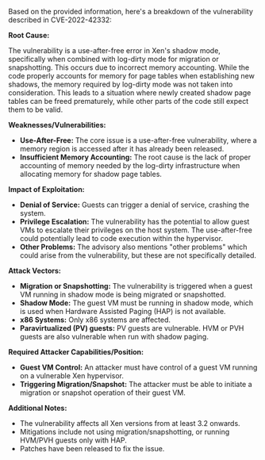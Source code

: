 Based on the provided information, here's a breakdown of the vulnerability described in CVE-2022-42332:

**Root Cause:**

The vulnerability is a use-after-free error in Xen's shadow mode, specifically when combined with log-dirty mode for migration or snapshotting. This occurs due to incorrect memory accounting. While the code properly accounts for memory for page tables when establishing new shadows, the memory required by log-dirty mode was not taken into consideration. This leads to a situation where newly created shadow page tables can be freed prematurely, while other parts of the code still expect them to be valid.

**Weaknesses/Vulnerabilities:**

- **Use-After-Free:** The core issue is a use-after-free vulnerability, where a memory region is accessed after it has already been released.
- **Insufficient Memory Accounting:** The root cause is the lack of proper accounting of memory needed by the log-dirty infrastructure when allocating memory for shadow page tables.

**Impact of Exploitation:**

- **Denial of Service:** Guests can trigger a denial of service, crashing the system.
- **Privilege Escalation:** The vulnerability has the potential to allow guest VMs to escalate their privileges on the host system. The use-after-free could potentially lead to code execution within the hypervisor.
- **Other Problems:** The advisory also mentions "other problems" which could arise from the vulnerability, but these are not specifically detailed.

**Attack Vectors:**

- **Migration or Snapshotting:** The vulnerability is triggered when a guest VM running in shadow mode is being migrated or snapshotted.
- **Shadow Mode:** The guest VM must be running in shadow mode, which is used when Hardware Assisted Paging (HAP) is not available.
- **x86 Systems:** Only x86 systems are affected.
- **Paravirtualized (PV) guests:** PV guests are vulnerable. HVM or PVH guests are also vulnerable when run with shadow paging.

**Required Attacker Capabilities/Position:**

- **Guest VM Control:** An attacker must have control of a guest VM running on a vulnerable Xen hypervisor.
- **Triggering Migration/Snapshot:** The attacker must be able to initiate a migration or snapshot operation of their guest VM.

**Additional Notes:**
*   The vulnerability affects all Xen versions from at least 3.2 onwards.
*   Mitigations include not using migration/snapshotting, or running HVM/PVH guests only with HAP.
*   Patches have been released to fix the issue.
